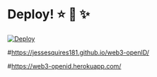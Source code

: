 # Deploy! :star: :sparkling_heart: :sparkles:
[![Deploy](https://www.herokucdn.com/deploy/button.png)](https://heroku.com/deploy)


#https://jessesquires181.github.io/web3-openID/

#https://web3-openid.herokuapp.com/